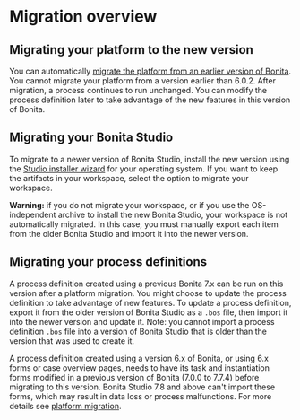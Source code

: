 # Migration overview

## Migrating your platform to the new version

You can automatically [migrate the platform from an earlier version of Bonita](migrate-from-an-earlier-version-of-bonita-bpm.md). You cannot migrate your platform from a version earlier than 6.0.2\. 
After migration, a process continues to run unchanged. You can modify the process definition later to take advantage of the new features in this version of Bonita.

## Migrating your Bonita Studio

To migrate to a newer version of Bonita Studio, install the new version using the [Studio installer wizard](bonita-bpm-studio-installation.md) for your operating system.
If you want to keep the artifacts in your workspace, select the option to migrate your workspace. 

**Warning:** if you do not migrate your workspace, or if you use the OS-independent archive to install the new Bonita Studio, 
your workspace is not automatically migrated. In this case, you must manually export each item from the older Bonita Studio and import it into the newer version. 

## Migrating your process definitions

A process definition created using a previous Bonita 7.x can be run on this version after a platform migration. You might choose to update the process definition to take advantage of new features. 
To update a process definition, export it from the older version of Bonita Studio as a `.bos` file, then import it into the 
newer version and update it.
Note: you cannot import a process definition `.bos` file into a version of Bonita Studio that is older than the version 
that was used to create it.

A process definition created using a version 6.x of Bonita, or using 6.x forms or case overview pages, needs to have its task and instantiation forms modified in a previous version of
Bonita (7.0.0 to 7.7.4) before migrating to this version. Bonita Studio 7.8 and above can't import these forms, which may result in data loss or process malfunctions. For more details see [platform migration](migrate-from-an-earlier-version-of-bonita-bpm.md).
